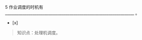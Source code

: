 5
作业调度的时机有 __________________________________________________________________ 。
- [x]  

> 知识点：处理机调度。
